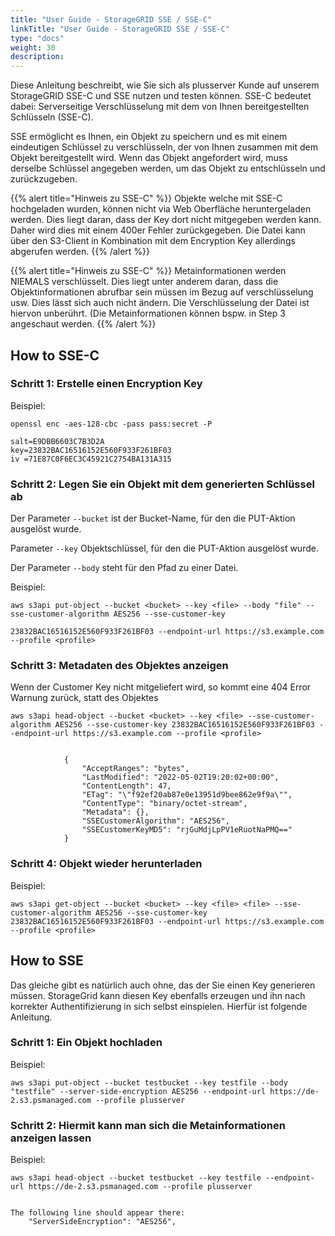 ```yaml
---
title: "User Guide - StorageGRID SSE / SSE-C"
linkTitle: "User Guide - StorageGRID SSE / SSE-C"
type: "docs"
weight: 30
description:
---
```


Diese Anleitung beschreibt, wie Sie sich als plusserver Kunde auf unserem StorageGRID SSE-C und SSE nutzen und testen können. SSE-C bedeutet dabei: Serverseitige Verschlüsselung mit dem von Ihnen bereitgestellten Schlüsseln (SSE-C).

SSE ermöglicht es Ihnen, ein Objekt zu speichern und es mit einem eindeutigen Schlüssel zu verschlüsseln, der von Ihnen zusammen mit dem Objekt bereitgestellt wird. Wenn das Objekt angefordert wird, muss derselbe Schlüssel angegeben werden, um das Objekt zu entschlüsseln und zurückzugeben.

{{% alert title="Hinweis zu SSE-C" %}}
Objekte welche mit SSE-C hochgeladen wurden, können nicht via Web Oberfläche heruntergeladen werden. Dies liegt daran, dass der Key dort nicht mitgegeben werden kann.
Daher wird dies mit einem 400er Fehler zurückgegeben. Die Datei kann über den S3-Client in Kombination mit dem Encryption Key allerdings abgerufen werden.
{{% /alert %}}

{{% alert title="Hinweis zu SSE-C" %}}
Metainformationen werden NIEMALS verschlüsselt. Dies liegt unter anderem daran, dass die Objektinformationen abrufbar sein müssen im Bezug auf verschlüsselung usw.
Dies lässt sich auch nicht ändern. Die Verschlüsselung der Datei ist hiervon unberührt. (Die Metainformationen können bspw. in Step 3 angeschaut werden.
{{% /alert %}}

## How to SSE-C

### Schritt 1: Erstelle einen Encryption Key

Beispiel:

```
openssl enc -aes-128-cbc -pass pass:secret -P

salt=E9DBB6603C7B3D2A
key=23832BAC16516152E560F933F261BF03
iv =71E87C0F6EC3C45921C2754BA131A315
```

### Schritt 2: Legen Sie ein Objekt mit dem generierten Schlüssel ab

Der Parameter `--bucket` ist der Bucket-Name, für den die PUT-Aktion ausgelöst wurde.

Parameter `--key` Objektschlüssel, für den die PUT-Aktion ausgelöst wurde.

Der Parameter `--body` steht für den Pfad zu einer Datei.

Beispiel:

```
aws s3api put-object --bucket <bucket> --key <file> --body "file" --sse-customer-algorithm AES256 --sse-customer-key

23832BAC16516152E560F933F261BF03 --endpoint-url https://s3.example.com --profile <profile>
```

### Schritt 3: Metadaten des Objektes anzeigen

Wenn der Customer Key nicht mitgeliefert wird, so kommt eine 404 Error Warnung zurück, statt des Objektes

```
aws s3api head-object --bucket <bucket> --key <file> --sse-customer-algorithm AES256 --sse-customer-key 23832BAC16516152E560F933F261BF03 --endpoint-url https://s3.example.com --profile <profile>


            {
                "AcceptRanges": "bytes",
                "LastModified": "2022-05-02T19:20:02+00:00",
                "ContentLength": 47,
                "ETag": "\"f92ef20ab87e0e13951d9bee862e9f9a\"",
                "ContentType": "binary/octet-stream",
                "Metadata": {},
                "SSECustomerAlgorithm": "AES256",
                "SSECustomerKeyMD5": "rjGuMdjLpPV1eRuotNaPMQ=="
            }
```

### Schritt 4: Objekt wieder herunterladen

Beispiel:

```
aws s3api get-object --bucket <bucket> --key <file> <file> --sse-customer-algorithm AES256 --sse-customer-key 23832BAC16516152E560F933F261BF03 --endpoint-url https://s3.example.com --profile <profile>
```

## How to SSE

Das gleiche gibt es natürlich auch ohne, das der Sie einen Key generieren müssen. StorageGrid kann diesen Key ebenfalls erzeugen und ihn nach korrekter Authentifizierung in sich selbst einspielen.
Hierfür ist folgende Anleitung.

### Schritt 1: Ein Objekt hochladen

Beispiel:

```
aws s3api put-object --bucket testbucket --key testfile --body "testfile" --server-side-encryption AES256 --endpoint-url https://de-2.s3.psmanaged.com --profile plusserver
```

### Schritt 2: Hiermit kann man sich die Metainformationen anzeigen lassen

Beispiel:

```
aws s3api head-object --bucket testbucket --key testfile --endpoint-url https://de-2.s3.psmanaged.com --profile plusserver


The following line should appear there:
    "ServerSideEncryption": "AES256",
```

